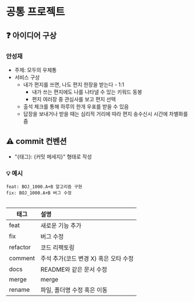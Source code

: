 # 공통 프로젝트

## ❓ 아이디어 구상

### 안성재
- 주제: 모두의 우체통
- 서비스 구상
    - 내가 편지를 쓰면, 나도 편지 한장을 받는다 - 1:1
        - 내가 쓰는 편지에도 나를 나타낼 수 있는 키워드 동봉
        - 편지 여러장 중 관심사를 보고 편지 선택
    - 출석 체크를 통해 하루의 한개 우표를 받을 수 있음
    - 답장을 보내거나 받을 때는 심리적 거리에 따라 편지 송수신시 시간에 차별화를 줌

## ⚠️ commit 컨벤션

- "{태그}: {커밋 메세지}" 형태로 작성

### 💡 예시

`feat: BOJ_1000.A+B 알고리즘 구현`<br/>
`fix: BOJ_1000.A+B 버그 수정`
<br/>
<br/>

| 태그       | 설명                      |
|---------|:------------------------|
| feat     | 새로운 기능 추가               |
| fix      | 버그 수정                   |
| refactor | 코드 리팩토링                 |
| comment  | 주석 추가(코드 변경 X) 혹은 오타 수정 |
| docs     | README와 같은 문서 수정        |
| merge    | merge                   |
| rename   | 파일, 폴더명 수정 혹은 이동        |